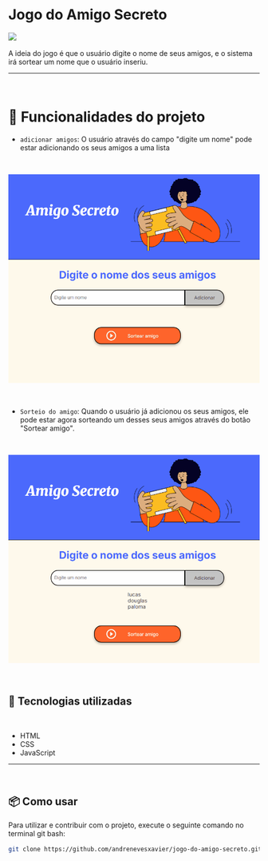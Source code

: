 #  Jogo do Amigo Secreto
<img loading="lazy" src="http://img.shields.io/static/v1?label=STATUS&message=EM%20DESENVOLVIMENTO&color=GREEN&style=for-the-badge"/>


A ideia do jogo é que o usuário digite o nome de seus amigos, e o sistema irá sortear um nome que o usuário inseriu.

---

<br>

# :hammer: Funcionalidades do projeto
- `adicionar amigos`: O usuário através do campo "digite um nome" pode estar adicionando os seus amigos a uma lista

<br>

 ![](./assets/gif_usuario_adicionando_amigo.gif)

 <br>
 
- `Sorteio do amigo`: Quando o usuário já adicionou os seus amigos, ele pode estar agora sorteando um desses seus amigos através do botão "Sortear amigo".

<br>

![](./assets/gif_usuario_sorteando_amigo.gif)

<br>

## 🚀 Tecnologias utilizadas

<br>

- HTML  
- CSS  
- JavaScript  

---

<br>

## 📦 Como usar
Para utilizar e contribuir com o projeto, execute o seguinte comando no terminal git bash:
   ```bash
   git clone https://github.com/andrenevesxavier/jogo-do-amigo-secreto.git



